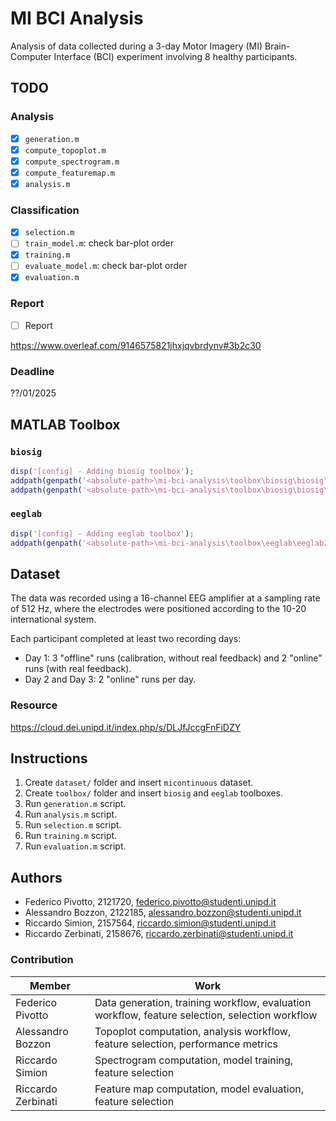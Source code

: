 # MI BCI Analysis
Analysis of data collected during a 3-day Motor Imagery (MI) Brain-Computer Interface (BCI) experiment involving 8 healthy participants.

## TODO

### Analysis
- [x] `generation.m`
- [x] `compute_topoplot.m`
- [x] `compute_spectrogram.m`
- [x] `compute_featuremap.m`
- [x] `analysis.m`

### Classification
- [x] `selection.m`
- [ ] `train_model.m`: check bar-plot order
- [x] `training.m`
- [ ] `evaluate_model.m`: check bar-plot order
- [x] `evaluation.m`

### Report
- [ ] Report

https://www.overleaf.com/9146575821jhxjqvbrdynv#3b2c30

### Deadline
??/01/2025

## MATLAB Toolbox

### `biosig`
```matlab
disp('[config] - Adding biosig toolbox');
addpath(genpath('<absolute-path>\mi-bci-analysis\toolbox\biosig\biosig\t200_FileAccess'));
addpath(genpath('<absolute-path>\mi-bci-analysis\toolbox\biosig\biosig\t250_ArtifactPreProcessingQualityControl'));
```

### `eeglab`
```matlab
disp('[config] - Adding eeglab toolbox');
addpath(genpath('<absolute-path>\mi-bci-analysis\toolbox\eeglab\eeglab2024.2'));
```

## Dataset
The data was recorded using a 16-channel EEG amplifier at a sampling rate of 512 Hz, where the electrodes were positioned according to the 10-20 international system.

Each participant completed at least two recording days:

- Day 1: 3 "offline" runs (calibration, without real feedback) and 2 "online" runs
(with real feedback).
- Day 2 and Day 3: 2 "online" runs per day.

### Resource
https://cloud.dei.unipd.it/index.php/s/DLJfJccgFnFiDZY

## Instructions
1. Create `dataset/` folder and insert `micontinuous` dataset.
2. Create `toolbox/` folder and insert `biosig` and `eeglab` toolboxes.
3. Run `generation.m` script.
4. Run `analysis.m` script.
5. Run `selection.m` script.
6. Run `training.m` script.
7. Run `evaluation.m` script.

## Authors
- Federico Pivotto, 2121720, federico.pivotto@studenti.unipd.it
- Alessandro Bozzon, 2122185, alessandro.bozzon@studenti.unipd.it
- Riccardo Simion, 2157564, riccardo.simion@studenti.unipd.it
- Riccardo Zerbinati, 2158676, riccardo.zerbinati@studenti.unipd.it

### Contribution
| Member             | Work                                                                                           |
| ------------------ | ---------------------------------------------------------------------------------------------- |
| Federico Pivotto   | Data generation, training workflow, evaluation workflow, feature selection, selection workflow |
| Alessandro Bozzon  | Topoplot computation, analysis workflow, feature selection, performance metrics                |
| Riccardo Simion    | Spectrogram computation, model training, feature selection                                     |
| Riccardo Zerbinati | Feature map computation, model evaluation, feature selection                                   |
